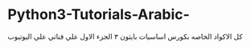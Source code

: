 # Python3-Tutorials-Arabic-
كل الاكواد الخاصه بكورس اساسيات بايثون ٣ الجزء الاول علي قناتي علي اليوتيوب
